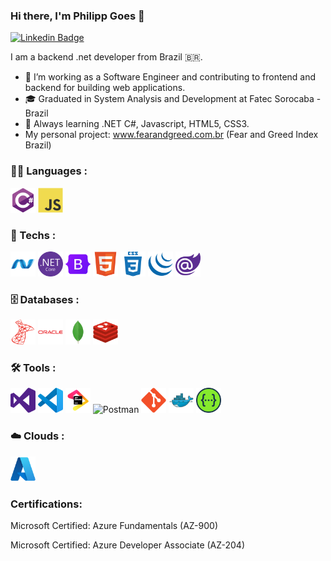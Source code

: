 ### Hi there, I'm Philipp Goes 👋

[![Linkedin Badge](https://img.shields.io/badge/-LinkedIn-0e76a8?style=flat-square&logo=Linkedin&logoColor=white)](https://linkedin.com/in/philippgoes)

I am a backend .net developer from Brazil :brazil:.

- 🔭 I’m working as a Software Engineer and contributing to frontend and backend for building web applications.
- 🎓 Graduated in System Analysis and Development at Fatec Sorocaba - Brazil
- 🌱 Always learning .NET C#, Javascript, HTML5, CSS3.
- My personal project: www.fearandgreed.com.br (Fear and Greed Index Brazil)

### 👨‍💻 Languages :
<p>
<img src="https://github.com/devicons/devicon/blob/master/icons/csharp/csharp-original.svg" title="C#" alt="C#" width="40" height="40"/>
<img src="https://github.com/devicons/devicon/blob/master/icons/javascript/javascript-original.svg" title="JavaScript" alt="JavaScript" width="40" height="40"/>
</p>

### 🧰 Techs :
<p>
<img src="https://github.com/devicons/devicon/blob/master/icons/dot-net/dot-net-original.svg" title=".Net" alt=".Net" width="40" height="40"/>
<img src="https://github.com/devicons/devicon/blob/master/icons/dotnetcore/dotnetcore-original.svg" title=".Net Core" alt=".Net Core" width="40" height="40"/>
<img src="https://github.com/devicons/devicon/blob/master/icons/bootstrap/bootstrap-original.svg" title="Bootstrap" alt="Bootstrap" width="40" height="40"/>
<img src="https://github.com/devicons/devicon/blob/master/icons/html5/html5-original.svg" title="HTML5" alt="HTML" width="40" height="40"/>
<img src="https://github.com/devicons/devicon/blob/master/icons/css3/css3-plain-wordmark.svg" title="CSS3" alt="CSS" width="40" height="40"/>
<img src="https://github.com/devicons/devicon/blob/master/icons/jquery/jquery-original.svg" title="jQuery" alt="jQuery" width="40" height="40"/>
<img src="https://github.com/devicons/devicon/blob/master/icons/blazor/blazor-original.svg" title="Blazor" alt="Blazor" width="40" height="40"/>
</p>

### 🗄️ Databases :
<p>
<img src="https://github.com/devicons/devicon/blob/master/icons/microsoftsqlserver/microsoftsqlserver-plain.svg" title="SQLServer"  alt="SQLServer" width="40" height="40"/>
<img src="https://github.com/devicons/devicon/blob/master/icons/oracle/oracle-original.svg" title="Oracle"  alt="Oracle" width="40" height="40"/>
<img src="https://github.com/devicons/devicon/blob/master/icons/mongodb/mongodb-original.svg" title="MongoDB"  alt="MongoDB" width="40" height="40"/>
<img src="https://github.com/devicons/devicon/blob/master/icons/redis/redis-original.svg" title="Redis"  alt="Redis" width="40" height="40"/>
</p>

### 🛠 Tools :
<p>
<img src="https://github.com/devicons/devicon/blob/master/icons/visualstudio/visualstudio-plain.svg" title="Visual Studio"  alt="Visual Studio" width="40" height="40"/>
<img src="https://github.com/devicons/devicon/blob/master/icons/vscode/vscode-original.svg" title="Visual Code"  alt="Visual Code" width="40" height="40"/>
<img src="https://github.com/devicons/devicon/blob/master/icons/jetbrains/jetbrains-original.svg" title="Jet Brains"  alt="Jet Brains" width="40" height="40"/>
<img src="https://www.vectorlogo.zone/logos/getpostman/getpostman-icon.svg" title="Postman"  alt="Postman" width="40" height="40"/>
<img src="https://github.com/devicons/devicon/blob/master/icons/git/git-original.svg" title="Git" alt="Git" width="40" height="40"/>
<img src="https://github.com/devicons/devicon/blob/master/icons/docker/docker-original.svg" title="Docker" alt="Docker" width="40" height="40"/>
<img src="https://github.com/devicons/devicon/blob/master/icons/swagger/swagger-original.svg" title="Swagger" alt="Swagger" width="40" height="40"/>
</p>

### ☁️ Clouds :
<p>
<img src="https://github.com/devicons/devicon/blob/master/icons/azure/azure-original.svg"  title="Azure" alt="Azure" width="40" height="40"/>
</p>

### Certifications:
<p>Microsoft Certified: Azure Fundamentals (AZ-900)</p>
<p>Microsoft Certified: Azure Developer Associate (AZ-204)</p>

